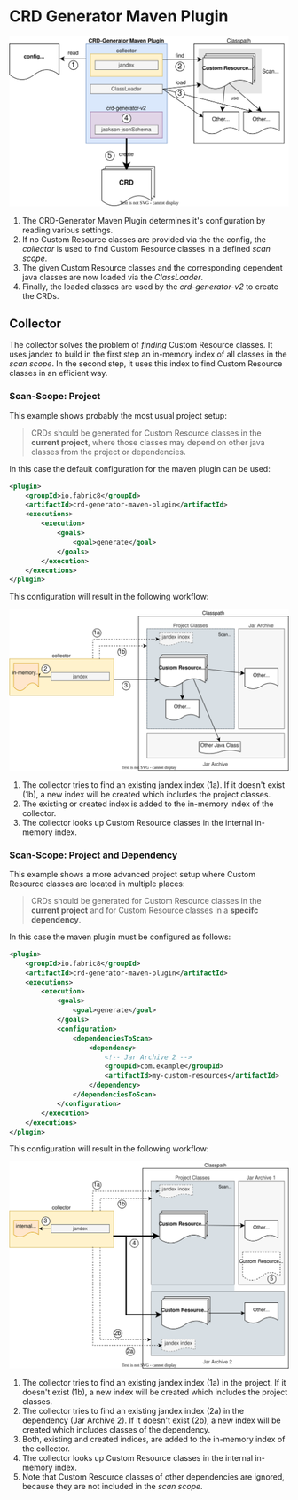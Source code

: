 # CRD Generator Maven Plugin

![](crd-generator-maven-plugin-context.drawio.svg)


1. The CRD-Generator Maven Plugin determines it's configuration by reading various settings.
2. If no Custom Resource classes are provided via the the config, the _collector_ is used to find Custom Resource classes in a defined _scan scope_.
3. The given Custom Resource classes and the corresponding dependent java classes are now loaded via the _ClassLoader_.
4. Finally, the loaded classes are used by the _crd-generator-v2_ to create the CRDs.


## Collector

The collector solves the problem of _finding_ Custom Resource classes. It uses jandex to build in the first step an in-memory index of all classes in the _scan scope_.
In the second step, it uses this index to find Custom Resource classes in an efficient way.

### Scan-Scope: Project

This example shows probably the most usual project setup:

> CRDs should be generated for Custom Resource classes in the **current project**, where those classes may depend on other java classes from the project or dependencies.

In this case the default configuration for the maven plugin can be used:

```xml
<plugin>
    <groupId>io.fabric8</groupId>
    <artifactId>crd-generator-maven-plugin</artifactId>
    <executions>
        <execution>
            <goals>
                <goal>generate</goal>
            </goals>
        </execution>
    </executions>
</plugin>
```

This configuration will result in the following workflow:

![](collector-project-scan-scope.drawio.svg)

1. The collector tries to find an existing jandex index (1a). If it doesn't exist (1b), a new index will be created which includes the project classes.
2. The existing or created index is added to the in-memory index of the collector.
3. The collector looks up Custom Resource classes in the internal in-memory index.


### Scan-Scope: Project and Dependency

This example shows a more advanced project setup where Custom Resource classes are located in multiple places:

> CRDs should be generated for Custom Resource classes in the **current project** and for Custom Resource classes in a **specifc dependency**.

In this case the maven plugin must be configured as follows:

```xml
<plugin>
    <groupId>io.fabric8</groupId>
    <artifactId>crd-generator-maven-plugin</artifactId>
    <executions>
        <execution>
            <goals>
                <goal>generate</goal>
            </goals>
            <configuration>
                <dependenciesToScan>
                    <dependency>
                        <!-- Jar Archive 2 -->
                        <groupId>com.example</groupId>
                        <artifactId>my-custom-resources</artifactId>
                    </dependency>
                </dependenciesToScan>
            </configuration>
        </execution>
    </executions>
</plugin>
```

This configuration will result in the following workflow:

![](collector-extended-scan-scope.drawio.svg)

1. The collector tries to find an existing jandex index (1a) in the project. If it doesn't exist (1b), a new index will be created which includes the project classes.
2. The collector tries to find an existing jandex index (2a) in the dependency (Jar Archive 2). If it doesn't exist (2b), a new index will be created which includes classes of the dependency.
3. Both, existing and created indices, are added to the in-memory index of the collector.
4. The collector looks up Custom Resource classes in the internal in-memory index.
5. Note that Custom Resource classes of other dependencies are ignored, because they are not included in the _scan scope_.